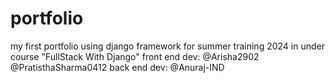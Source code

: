 # portfolio
my first portfolio using django framework for summer training 2024 in under course "FullStack With Django"
front end dev:
@Arisha2902
@PratisthaSharma0412
back end dev:
@Anuraj-IND